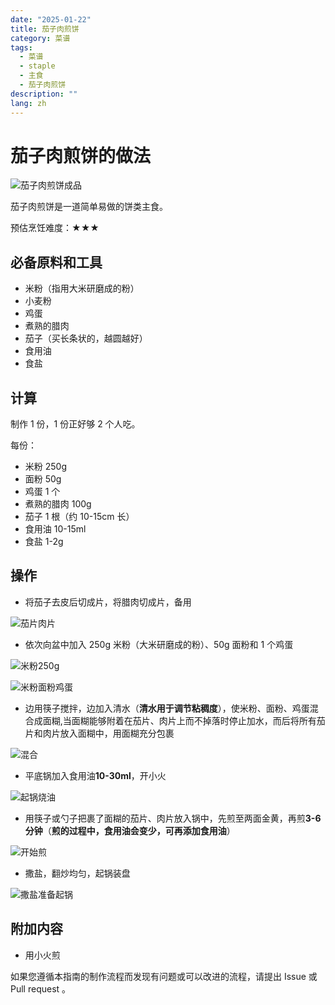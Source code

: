 ```yaml
---
date: "2025-01-22"
title: 茄子肉煎饼
category: 菜谱
tags:
  - 菜谱
  - staple
  - 主食
  - 茄子肉煎饼
description: ""
lang: zh
---
```


# 茄子肉煎饼的做法

![茄子肉煎饼成品](./茄子肉煎饼.jpg)

茄子肉煎饼是一道简单易做的饼类主食。

预估烹饪难度：★★★

## 必备原料和工具

* 米粉（指用大米研磨成的粉）
* 小麦粉
* 鸡蛋
* 煮熟的腊肉
* 茄子（买长条状的，越圆越好）
* 食用油
* 食盐

## 计算

制作 1 份，1 份正好够 2 个人吃。

每份：

* 米粉 250g
* 面粉 50g
* 鸡蛋 1 个
* 煮熟的腊肉 100g
* 茄子 1 根（约 10-15cm 长）
* 食用油 10-15ml
* 食盐 1-2g

## 操作

* 将茄子去皮后切成片，将腊肉切成片，备用

![茄片肉片](./1茄片肉片.jpg)

* 依次向盆中加入 250g 米粉（大米研磨成的粉）、50g 面粉和 1 个鸡蛋

![米粉250g](./2米粉250g.jpg)

![米粉面粉鸡蛋](./3米粉面粉鸡蛋.jpg)

* 边用筷子搅拌，边加入清水（**清水用于调节粘稠度**），使米粉、面粉、鸡蛋混合成面糊,当面糊能够附着在茄片、肉片上而不掉落时停止加水，而后将所有茄片和肉片放入面糊中，用面糊充分包裹

![混合](./4混合.jpg)

* 平底锅加入食用油**10-30ml**，开小火

![起锅烧油](./5起锅烧油.jpg)

* 用筷子或勺子把裹了面糊的茄片、肉片放入锅中，先煎至两面金黄，再煎**3-6分钟**（**煎的过程中，食用油会变少，可再添加食用油**）

![开始煎](./6开始煎.jpg)

* 撒盐，翻炒均匀，起锅装盘

![撒盐准备起锅](./7撒盐准备起锅.jpg)

## 附加内容

* 用小火煎

如果您遵循本指南的制作流程而发现有问题或可以改进的流程，请提出 Issue 或 Pull request 。

